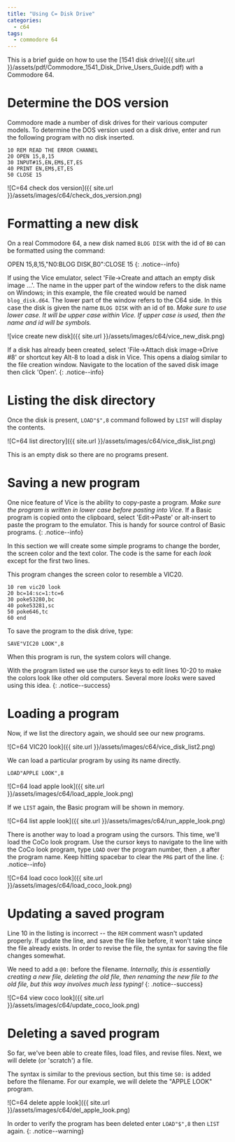 ```yaml
---
title: "Using C= Disk Drive"
categories:
  - c64
tags:
  - commodore 64
---
```


This is a brief guide on how to use the [1541 disk drive]({{ site.url }}/assets/pdf/Commodore_1541_Disk_Drive_Users_Guide.pdf) with a Commodore 64.

# Determine the DOS version

Commodore made a number of disk drives for their various computer models. To determine the DOS version used on a disk drive, enter and run the following program with no disk inserted.

```
10 REM READ THE ERROR CHANNEL
20 OPEN 15,8,15
30 INPUT#15,EN,EM$,ET,ES
40 PRINT EN,EM$,ET,ES
50 CLOSE 15
```

![C=64 check dos version]({{ site.url }}/assets/images/c64/check_dos_version.png)

# Formatting a new disk

On a real Commodore 64, a new disk named `BLOG DISK` with the id of `B0` can be formatted using the command:  

OPEN 15,8,15,"N0:BLOG DISK,B0":CLOSE 15
{: .notice--info}

If using the Vice emulator, select 'File->Create and attach an empty disk image ...'. The name in the upper part of the window refers to the disk name on Windows; in this example, the file created would be named `blog_disk.d64`. The lower part of the window refers to the C64 side. In this case the disk is given the name `BLOG DISK` with an id of `B0`. *Make sure to use lower case. It will be upper case within Vice. If upper case is used, then the name and id will be symbols.*

![vice create new disk]({{ site.url }}/assets/images/c64/vice_new_disk.png)

If a disk has already been created, select 'File->Attach disk image->Drive #8' or shortcut key Alt-8 to load a disk in Vice. This opens a dialog similar to the file creation window. Navigate to the location of the saved disk image then click 'Open'.
{: .notice--info}

# Listing the disk directory

Once the disk is present, `LOAD"$",8` command followed by `LIST` will display the contents.

![C=64 list directory]({{ site.url }}/assets/images/c64/vice_disk_list.png)

This is an empty disk so there are no programs present.

# Saving a new program

One nice feature of Vice is the ability to copy-paste a program. _Make sure the program is written in lower case before pasting into Vice._ If a Basic program is copied onto the clipboard, select 'Edit->Paste' or alt-insert to paste the program to the emulator. This is handy for source control of Basic programs.
{: .notice--info}

In this section we will create some simple programs to change the border, the screen color and the text color. The code is the same for each *look* except for the first two lines.

This program changes the screen color to resemble a VIC20.
```
10 rem vic20 look
20 bc=14:sc=1:tc=6
30 poke53280,bc
40 poke53281,sc
50 poke646,tc
60 end
```

To save the program to the disk drive, type:
```
SAVE"VIC20 LOOK",8
```

When this program is run, the system colors will change.

With the program listed we use the cursor keys to edit lines 10-20 to make the colors look like other old computers. Several more *looks* were saved using this idea.
{: .notice--success}

# Loading a program

Now, if we list the directory again, we should see our new programs.

![C=64 VIC20 look]({{ site.url }}/assets/images/c64/vice_disk_list2.png)

We can load a particular program by using its name directly.

```
LOAD"APPLE LOOK",8
```

![C=64 load apple look]({{ site.url }}/assets/images/c64/load_apple_look.png)

If we `LIST` again, the Basic program will be shown in memory.

![C=64 list apple look]({{ site.url }}/assets/images/c64/run_apple_look.png)

There is another way to load a program using the cursors. This time, we'll load the CoCo look program. Use the cursor keys to navigate to the line with the CoCo look program, type `LOAD` over the program number, then `,8` after the program name. Keep hitting spacebar to clear the `PRG` part of the line. 
{: .notice--info}

![C=64 load coco look]({{ site.url }}/assets/images/c64/load_coco_look.png)

# Updating a saved program

Line 10 in the listing is incorrect -- the `REM` comment wasn't updated properly. If update the line, and save the file like before, it won't take since the file already exists. In order to revise the file, the syntax for saving the file changes somewhat.

We need to add a `@0:` before the filename. *Internally, this is essentially creating a new file, deleting the old file, then renaming the new file to the old file, but this way involves much less typing!*
{: .notice--success}

![C=64 view coco look]({{ site.url }}/assets/images/c64/update_coco_look.png)

# Deleting a saved program

So far, we've been able to create files, load files, and revise files. Next, we will delete (or 'scratch') a file.

The syntax is similar to the previous section, but this time `S0:` is added before the filename. For our example, we will delete the "APPLE LOOK" program.

![C=64 delete apple look]({{ site.url }}/assets/images/c64/del_apple_look.png)

In order to verify the program has been deleted enter `LOAD"$",8` then `LIST` again.
{: .notice--warning}
